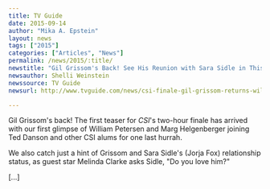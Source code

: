 ```yaml
---
title: TV Guide
date: 2015-09-14
author: "Mika A. Epstein"
layout: news
tags: ["2015"]
categories: ["Articles", "News"]
permalink: /news/2015/:title/
newstitle: "Gil Grissom's Back! See His Reunion with Sara Sidle in This 'CSI' Finale Promo"
newsauthor: Shelli Weinstein  
newssource: TV Guide  
newsurl: http://www.tvguide.com/news/csi-finale-gil-grissom-returns-william-petersen/  

---
```


Gil Grissom's back! The first teaser for *CSI*'s two-hour finale has arrived with our first glimpse of William Petersen and Marg Helgenberger joining Ted Danson and other CSI alums for one last hurrah.

We also catch just a hint of Grissom and Sara Sidle's (Jorja Fox) relationship status, as guest star Melinda Clarke asks Sidle, "Do you love him?"

[...]  
